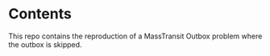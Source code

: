 # Contents

This repo contains the reproduction of a MassTransit Outbox problem where the outbox is skipped.
